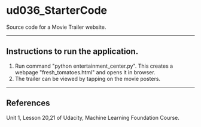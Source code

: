 # ud036_StarterCode
Source code for a Movie Trailer website.

-----------------------------------------------
Instructions to run the application.
-----------------------------------------------
1. Run command "python entertainment_center.py". This creates a webpage "fresh_tomatoes.html" and opens it in browser.
2. The trailer can be viewed by tapping on the movie posters.

-----------------------------------------------
References
-----------------------------------------------
Unit 1, Lesson 20,21 of Udacity, Machine Learning Foundation Course.
